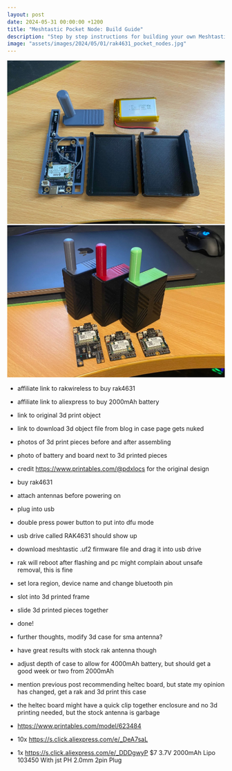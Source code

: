 ```yaml
---
layout: post
date: 2024-05-31 00:00:00 +1200
title: "Meshtastic Pocket Node: Build Guide"
description: "Step by step instructions for building your own Meshtastic Pocket Node"
image: "assets/images/2024/05/01/rak4631_pocket_nodes.jpg"
---
```

![](/assets/images/2024/05/01/rak4631_pocket_node.jpg)
![](/assets/images/2024/05/01/rak4631_pocket_nodes.jpg)

- affiliate link to rakwireless to buy rak4631
- affiliate link to aliexpress to buy 2000mAh battery
- link to original 3d print object
- link to download 3d object file from blog in case page gets nuked
- photos of 3d print pieces before and after assembling
- photo of battery and board next to 3d printed pieces
- credit https://www.printables.com/@pdxlocs for the original design

- buy rak4631
- attach antennas before powering on
- plug into usb
- double press power button to put into dfu mode
- usb drive called RAK4631 should show up
- download meshtastic .uf2 firmware file and drag it into usb drive
- rak will reboot after flashing and pc might complain about unsafe removal, this is fine
- set lora region, device name and change bluetooth pin
- slot into 3d printed frame
- slide 3d printed pieces together
- done!

- further thoughts, modify 3d case for sma antenna?
- have great results with stock rak antenna though
- adjust depth of case to allow for 4000mAh battery, but should get a good week or two from 2000mAh

- mention previous post recommending heltec board, but state my opinion has changed, get a rak and 3d print this case
- the heltec board might have a quick clip together enclosure and no 3d printing needed, but the stock antenna is garbage

- https://www.printables.com/model/623484

- 10x https://s.click.aliexpress.com/e/_DeA7saL
- 1x https://s.click.aliexpress.com/e/_DDDgwyP $7 3.7V 2000mAh Lipo 103450 With jst PH 2.0mm 2pin Plug
